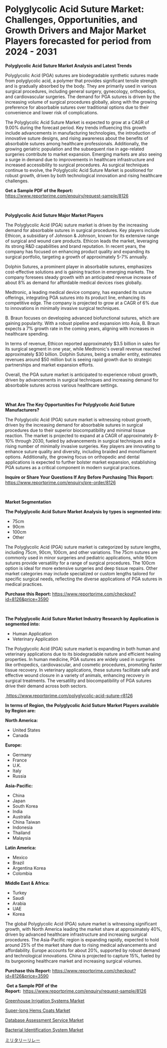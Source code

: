 <p><h1>Polyglycolic Acid Suture Market: Challenges, Opportunities, and Growth Drivers and Major Market Players forecasted for period from 2024 - 2031</h1></p><p><strong>Polyglycolic Acid Suture Market Analysis and Latest Trends</strong></p>
<p><p>Polyglycolic Acid (PGA) sutures are biodegradable synthetic sutures made from polyglycolic acid, a polymer that provides significant tensile strength and is gradually absorbed by the body. They are primarily used in various surgical procedures, including general surgery, gynecology, orthopedics, and cardiovascular surgeries. The demand for PGA sutures is driven by the increasing volume of surgical procedures globally, along with the growing preference for absorbable sutures over traditional options due to their convenience and lower risk of complications.</p><p>The Polyglycolic Acid Suture Market is expected to grow at a CAGR of 9.00% during the forecast period. Key trends influencing this growth include advancements in manufacturing technologies, the introduction of innovative suture designs, and rising awareness about the benefits of absorbable sutures among healthcare professionals. Additionally, the growing geriatric population and the subsequent rise in age-related surgeries contribute to market expansion. Emerging markets are also seeing a surge in demand due to improvements in healthcare infrastructure and increased accessibility to surgical procedures. As surgical techniques continue to evolve, the Polyglycolic Acid Suture Market is positioned for robust growth, driven by both technological innovation and rising healthcare challenges.</p></p>
<p><strong>Get a Sample PDF of the Report:&nbsp;</strong> <a href="https://www.reportprime.com/enquiry/request-sample/8126">https://www.reportprime.com/enquiry/request-sample/8126</a></p>
<p>&nbsp;</p>
<p><strong>Polyglycolic Acid Suture Major Market Players</strong></p>
<p><p>The Polyglycolic Acid (PGA) suture market is driven by the increasing demand for absorbable sutures in surgical procedures. Key players include Ethicon, a subsidiary of Johnson & Johnson, known for its extensive range of surgical and wound care products. Ethicon leads the market, leveraging its strong R&D capabilities and brand reputation. In recent years, the company has focused on enhancing product quality and expanding its surgical portfolio, targeting a growth of approximately 5-7% annually.</p><p>Dolphin Sutures, a prominent player in absorbable sutures, emphasizes cost-effective solutions and is gaining traction in emerging markets. The company foresees steady growth with an anticipated revenue increase of about 8% as demand for affordable medical devices rises globally.</p><p>Medtronic, a leading medical device company, has expanded its suture offerings, integrating PGA sutures into its product line, enhancing its competitive edge. The company is projected to grow at a CAGR of 6% due to innovations in minimally invasive surgical techniques.</p><p>B. Braun focuses on developing advanced biofunctional sutures, which are gaining popularity. With a robust pipeline and expansion into Asia, B. Braun expects a 7% growth rate in the coming years, aligning with increases in healthcare spending.</p><p>In terms of revenue, Ethicon reported approximately $3.5 billion in sales for its surgical segment in one year, while Medtronic's overall revenue reached approximately $30 billion. Dolphin Sutures, being a smaller entity, estimates revenues around $50 million but is seeing rapid growth due to strategic partnerships and market expansion efforts.</p><p>Overall, the PGA suture market is anticipated to experience robust growth, driven by advancements in surgical techniques and increasing demand for absorbable sutures across various healthcare settings.</p></p>
<p>&nbsp;</p>
<p><strong>What Are The Key Opportunities For Polyglycolic Acid Suture Manufacturers?</strong></p>
<p><p>The Polyglycolic Acid (PGA) suture market is witnessing robust growth, driven by the increasing demand for absorbable sutures in surgical procedures due to their superior biocompatibility and minimal tissue reaction. The market is projected to expand at a CAGR of approximately 8-10% through 2030, fueled by advancements in surgical techniques and a rising number of minimally invasive surgeries. Key players are innovating to enhance suture quality and diversity, including braided and monofilament options. Additionally, the growing focus on orthopedic and dental applications is expected to further bolster market expansion, establishing PGA sutures as a critical component in modern surgical practices.</p></p>
<p><strong>Inquire or Share Your Questions If Any Before Purchasing This Report:</strong> <a href="https://www.reportprime.com/enquiry/pre-order/8126">https://www.reportprime.com/enquiry/pre-order/8126</a></p>
<p>&nbsp;</p>
<p><strong>Market Segmentation</strong></p>
<p><strong>The Polyglycolic Acid Suture Market Analysis by types is segmented into:</strong></p>
<p><ul><li>75cm</li><li>90cm</li><li>100cm</li><li>Other</li></ul></p>
<p><p>The Polyglycolic Acid (PGA) suture market is categorized by suture lengths, including 75cm, 90cm, 100cm, and other variations. The 75cm sutures are commonly used in minor surgeries and pediatric applications, while 90cm sutures provide versatility for a range of surgical procedures. The 100cm option is ideal for more extensive surgeries and deep tissue repairs. Other market categories may include specialized or custom lengths tailored for specific surgical needs, reflecting the diverse applications of PGA sutures in medical practices.</p></p>
<p><strong>Purchase this Report:&nbsp;</strong><a href="https://www.reportprime.com/checkout?id=8126&price=3590">https://www.reportprime.com/checkout?id=8126&price=3590</a></p>
<p>&nbsp;</p>
<p><strong>The Polyglycolic Acid Suture Market Industry Research by Application is segmented into:</strong></p>
<p><ul><li>Human Application</li><li>Veterinary Application</li></ul></p>
<p><p>The Polyglycolic Acid (PGA) suture market is expanding in both human and veterinary applications due to its biodegradable nature and efficient healing properties. In human medicine, PGA sutures are widely used in surgeries like orthopedics, cardiovascular, and cosmetic procedures, promoting faster tissue recovery. In veterinary applications, these sutures facilitate safe and effective wound closure in a variety of animals, enhancing recovery in surgical treatments. The versatility and biocompatibility of PGA sutures drive their demand across both sectors.</p></p>
<p><a href="https://www.reportprime.com/polyglycolic-acid-suture-r8126">&nbsp;https://www.reportprime.com/polyglycolic-acid-suture-r8126</a></p>
<p><strong>In terms of Region, the Polyglycolic Acid Suture Market Players available by Region are:</strong></p>
<p>
    <p> <strong> North America: </strong>
        <ul>
            <li>United States</li>
            <li>Canada</li>
        </ul>
        </p> 
    <p> <strong> Europe: </strong>
        <ul>
            <li>Germany</li>
            <li>France</li>
            <li>U.K.</li>
            <li>Italy</li>
            <li>Russia</li>
        </ul>
        </p> 
    <p> <strong> Asia-Pacific: </strong>
        <ul>
            <li>China</li>
            <li>Japan</li>
            <li>South Korea</li>
            <li>India</li>
            <li>Australia</li>
            <li>China Taiwan</li>
            <li>Indonesia</li>
            <li>Thailand</li>
            <li>Malaysia</li>
        </ul>
        </p> 
    <p> <strong> Latin America: </strong>
        <ul>
            <li>Mexico</li>
            <li>Brazil</li>
            <li>Argentina Korea</li>
            <li>Colombia</li>
        </ul>
        </p> 
    <p> <strong> Middle East & Africa: </strong>
        <ul>
            <li>Turkey</li>
            <li>Saudi</li>
            <li>Arabia</li>
            <li>UAE</li>
            <li>Korea</li>
        </ul>
    </p>
    </p>
<p><p>The global Polyglycolic Acid (PGA) suture market is witnessing significant growth, with North America leading the market share at approximately 40%, driven by advanced healthcare infrastructure and increasing surgical procedures. The Asia-Pacific region is expanding rapidly, expected to hold around 25% of the market share due to rising medical advancements and affordability. Europe accounts for about 20%, supported by robust demand and technological innovations. China is projected to capture 15%, fueled by its burgeoning healthcare market and increasing surgical volumes.</p></p>
<p><strong>Purchase this Report: </strong><a href="https://www.reportprime.com/checkout?id=8126&price=3590">https://www.reportprime.com/checkout?id=8126&price=3590</a></p>
<p>&nbsp;<strong>Get a Sample PDF of the Report:&nbsp;&nbsp;</strong><a href="https://www.reportprime.com/enquiry/request-sample/8126">https://www.reportprime.com/enquiry/request-sample/8126</a></p>
<p><strong></strong></p>
<p><p><a href="https://www.linkedin.com/pulse/global-greenhouse-irrigation-systems-market-projected-grow-bubae?trackingId=rR49Za9nQVa7A6toZ%2FF4qg%3D%3D">Greenhouse Irrigation Systems Market</a></p><p><a href="https://medium.com/@tracey.gray97887/global-super-long-hems-coats-market-trends-analysis-and-future-growth-prospects-2024-2031-00eba11fd1ca">Super-long Hems Coats Market</a></p><p><a href="https://issuu.com/reportprime-2/docs/database-assessment-service-market-_e6c132d40bf8ae">Database Assessment Service Market</a></p><p><a href="https://github.com/dfs4ff/Market-Research-Report-List-1/blob/main/bacterial-identification-system-market.md">Bacterial Identification System Market</a></p><p><a href="https://medium.com/@ridleydamion/military-relay-market-%E3%81%AF-%E3%82%B3%E3%82%B9%E3%83%88%E7%AE%A1%E7%90%86%E3%81%A8%E5%8A%B9%E7%8E%87%E5%90%91%E4%B8%8A%E3%82%92%E5%84%AA%E5%85%88%E3%81%97%E3%81%BE%E3%81%99-%E3%81%95%E3%82%89%E3%81%AB-%E5%A0%B1%E5%91%8A%E6%9B%B8%E3%81%AF%E5%B8%82%E5%A0%B4%E3%81%AE%E9%9C%80%E8%A6%81%E9%9D%A2%E3%81%A8%E4%BE%9B%E7%B5%A6%E9%9D%A2%E3%81%AE%E4%B8%A1%E6%96%B9%E3%82%92%E3%82%AB%E3%83%90%E3%83%BC%E3%81%97%E3%81%A6%E3%81%84%E3%81%BE%E3%81%99-military-relay-%E5%B8%82%E5%A0%B4%E3%81%AF-2024-01eb0548c883">ミリタリーリレー</a></p></p>